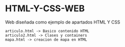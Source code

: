 # HTML-Y-CSS-WEB
Web diseñada como ejemplo de apartados HTML Y CSS 

    articulo.html -> Basico contenido HTML
    articulo2.html -> Clases y containers
    mapa.html -> creacion de mapa en HTML
    